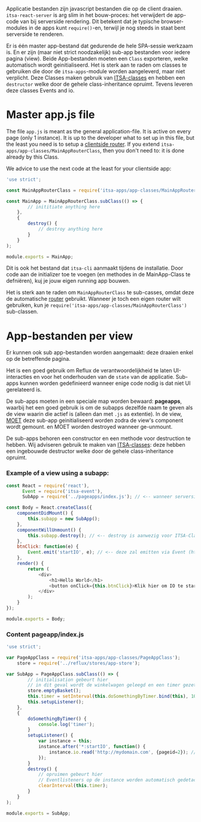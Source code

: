 Applicatie bestanden zijn javascript bestanden die op de client draaien. `itsa-react-server` is arg slim in het bouw-proces: het verwijdert de app-code van bij serverside rendering. Dit betekent dat je typische browser-modules in de apps kunt `require()`-en, terwijl je nog steeds in staat bent serverside te renderen.

Er is één master app-bestand dat gedurende de hele SPA-sessie werkzaam is. En er zijn (maar niet strict noodzakelijk) sub-app bestanden voor iedere pagina (view). Beide App-bestanden moeten een `Class` exporteren, welke automatisch wordt geinitialiseerd. Het is sterk aan te raden om classes te gebruiken die door de `itsa-apps`-module worden aangeleverd, maar niet verplicht. Deze Classes maken gebruik van [ITSA-classes](https://www.npmjs.com/package/itsa-classes) en hebben een `destructor` welke door de gehele class-inheritance opruimt. Tevens leveren deze classes Events and io.

# Master app.js file
The file `app.js` is meant as the general application-file. It is active on every page (only 1 instance). It is up to the developer what to set up in this file, but the least you need is to setup a [clientside router](/router). If you extend `itsa-apps/app-classes/MainAppRouterClass`, then you don't need to: it is done already by this Class.

We advice to use the next code at the least for your clientside app:

```js
'use strict';

const MainAppRouterClass = require('itsa-apps/app-classes/MainAppRouterClass');

const MainApp = MainAppRouterClass.subClass(() => {
        // inititiate anything here
    },
    {
        destroy() {
            // destroy anything here
        }
    }
);

module.exports = MainApp;
```
Dit is ook het bestand dat `itsa-cli` aanmaakt tijdens de installatie. Door code aan de initializer toe te voegen (en methodes in de MainApp-Class te defniëren), kuj je jouw eigen running app bouwen.

Het is sterk aan te raden om `MainAppRouterClass` te sub-casses, omdat deze de automatische [router](/router) gebruikt. Wanneer je toch een eigen router wilt gebruiken, kun je `require('itsa-apps/app-classes/MainAppRouterClass')` sub-classen.

# App-bestanden per view
Er kunnen ook sub app-bestanden worden aangemaakt: deze draaien enkel op de betreffende pagina.

Het is een goed gebruik om Reflux de verantwoordelijkheid te laten UI-interacties en voor het onderhouden van de `state` van de applicatie. Sub-apps kunnen worden gedefinieerd wanneer enige code nodig is dat niet UI gerelateerd is.

De sub-apps moeten in een speciale map worden bewaard: **pageapps**, waarbij het een goed gebruik is om de subapps dezelfde naam te geven als de view waarin die actief is (alleen dan met `.js` as extentie). In de view, <u>MOET</u> deze sub-app geinitialiseerd worden zodra de view's component wordt gemount. en MOET worden destroyed wanneer ge-unmount.

De sub-apps behoren een constructor en een methode voor destruction te hebben. Wij adviseren gebruik te maken van [ITSA-classes](https://www.npmjs.com/package/itsa-classes): deze hebben een ingebouwde destructor welke door de gehele class-inheritance opruimt.

### Example of a view using a subapp:
```js
const React = require('react'),
      Event = require('itsa-event'),
      SubApp = require('../pageapps/index.js'); // <-- wanneer serverside gerendered, retourneert deze een lege Class

const Body = React.createClass({
    componentDidMount() {
        this.subapp = new SubApp();
    },
    componentWillUnmount() {
        this.subapp.destroy(); // <-- destroy is aanwezig voor ITSA-Classes, niet ES6-Classes
    },
    btnClick: function(e) {
        Event.emit('startIO', e); // <-- deze zal emitten via Event (http://itsa.io/docs/itsa-event)
    },
    render() {
        return (
            <div>
                <h1>Hello World</h1>
                <button onClick={this.btnClick}>Klik hier om IO te starten</button>
            </div>
        );
    }
});

module.exports = Body;
```

### Content pageapp/index.js
```js
'use strict';

var PageAppClass = require('itsa-apps/app-classes/PageAppClass');
    store = require('../reflux/stores/app-store');

var SubApp = PageAppClass.subClass(() => {
        // initialisation gebeurt hier
        // in dit geval wordt de winkelwagen geleegd en een timer gezet
        store.emptyBasket();
        this.timer = setInterval(this.doSomethingByTimer.bind(this), 1000);
        this.setupListener();
    },
    {
        doSomethingByTimer() {
            console.log('timer');
        }
        setupListener() {
            var instance = this;
            instance.after('*:startIO', function() {
                instance.io.read('http://mydomain.com', {pageid=2}); // <-- `io` is onderdeel van PageAppClass, zie (http://itsa.io/docs/itsa-io)
            });
        }
        destroy() {
            // opruimen gebeurt hier
            // Eventlisteners op de instance worden automatisch gedetached
            clearInterval(this.timer);
        }
    }
);

module.exports = SubApp;
```